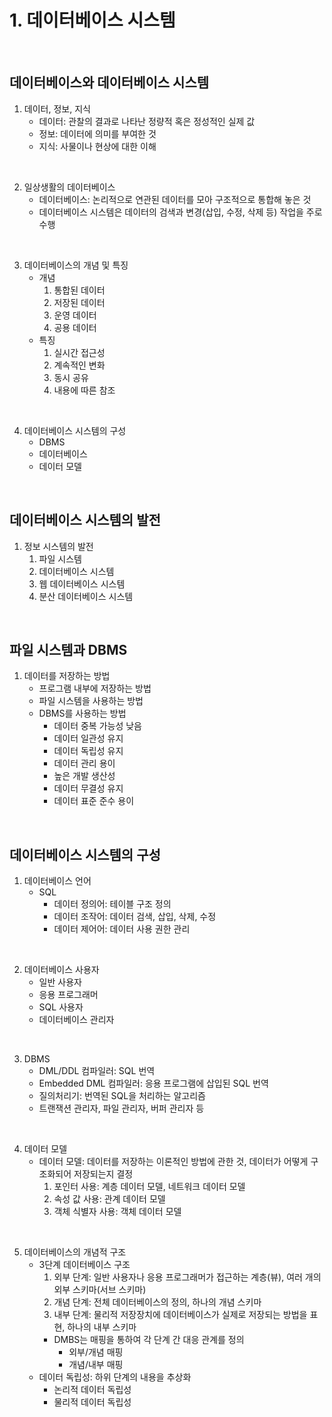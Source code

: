 # 1. 데이터베이스 시스템

<br>

## 데이터베이스와 데이터베이스 시스템

1. 데이터, 정보, 지식
   - 데이터: 관찰의 결과로 나타난 정량적 혹은 정성적인 실제 값
   - 정보: 데이터에 의미를 부여한 것
   - 지식: 사물이나 현상에 대한 이해

<br>

2. 일상생활의 데이터베이스
   - 데이터베이스: 논리적으로 연관된 데이터를 모아 구조적으로 통합해 놓은 것
   - 데이터베이스 시스템은 데이터의 검색과 변경(삽입, 수정, 삭제 등) 작업을 주로 수행

<br>

3. 데이터베이스의 개념 및 특징
   - 개념
     1. 통합된 데이터
     2. 저장된 데이터
     3. 운영 데이터
     4. 공용 데이터
   - 특징
     1. 실시간 접근성
     2. 계속적인 변화
     3. 동시 공유
     4. 내용에 따른 참조

<br>

4. 데이터베이스 시스템의 구성
   - DBMS
   - 데이터베이스
   - 데이터 모델

<br>

## 데이터베이스 시스템의 발전

1. 정보 시스템의 발전
   1. 파일 시스템
   2. 데이터베이스 시스템
   3. 웹 데이터베이스 시스템
   4. 분산 데이터베이스 시스템

<br>

## 파일 시스템과 DBMS

1. 데이터를 저장하는 방법
   - 프로그램 내부에 저장하는 방법
   - 파일 시스템을 사용하는 방법
   - DBMS를 사용하는 방법
     - 데이터 중복 가능성 낮음
     - 데이터 일관성 유지
     - 데이터 독립성 유지
     - 데이터 관리 용이
     - 높은 개발 생산성
     - 데이터 무결성 유지
     - 데이터 표준 준수 용이

<br>

## 데이터베이스 시스템의 구성

1. 데이터베이스 언어
   - SQL
     - 데이터 정의어: 테이블 구조 정의
     - 데이터 조작어: 데이터 검색, 삽입, 삭제, 수정
     - 데이터 제어어: 데이터 사용 권한 관리

<br>

2. 데이터베이스 사용자
   - 일반 사용자
   - 응용 프로그래머
   - SQL 사용자
   - 데이터베이스 관리자

<br>

3. DBMS
   - DML/DDL 컴파일러: SQL 번역
   - Embedded DML 컴파일러: 응용 프로그램에 삽입된 SQL 번역
   - 질의처리기: 번역된 SQL을 처리하는 알고리즘
   - 트랜잭션 관리자, 파일 관리자, 버퍼 관리자 등

<br>

4. 데이터 모델
   - 데이터 모델: 데이터를 저장하는 이론적인 방법에 관한 것, 데이터가 어떻게 구조화되어 저장되는지 결정
     1. 포인터 사용: 계층 데이터 모델, 네트워크 데이터 모델
     2. 속성 값 사용: 관계 데이터 모델
     3. 객체 식별자 사용: 객체 데이터 모델

<br>

5. 데이터베이스의 개념적 구조
   - 3단계 데이터베이스 구조
     1. 외부 단계: 일반 사용자나 응용 프로그래머가 접근하는 계층(뷰), 여러 개의 외부 스키마(서브 스키마)
     2. 개념 단계: 전체 데이터베이스의 정의, 하나의 개념 스키마
     3. 내부 단계: 물리적 저장장치에 데이터베이스가 실제로 저장되는 방법을 표현, 하나의 내부 스키마
     - DMBS는 매핑을 통하여 각 단계 간 대응 관계를 정의
       - 외부/개념 매핑
       - 개념/내부 매핑
   - 데이터 독립성: 하위 단계의 내용을 추상화
     - 논리적 데이터 독립성
     - 물리적 데이터 독립성
